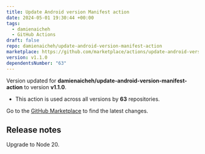 ```yaml
---
title: Update Android version Manifest action
date: 2024-05-01 19:30:44 +00:00
tags:
  - damienaicheh
  - GitHub Actions
draft: false
repo: damienaicheh/update-android-version-manifest-action
marketplace: https://github.com/marketplace/actions/update-android-version-manifest-action
version: v1.1.0
dependentsNumber: "63"
---
```



Version updated for **damienaicheh/update-android-version-manifest-action** to version **v1.1.0**.
- This action is used across all versions by **63** repositories.

Go to the [GitHub Marketplace](https://github.com/marketplace/actions/update-android-version-manifest-action) to find the latest changes.

## Release notes

Upgrade to Node 20.
